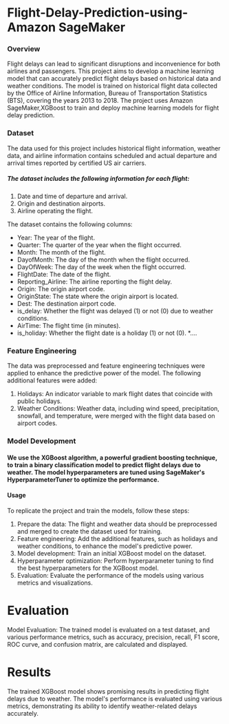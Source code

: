 # Flight-Delay-Prediction-using-Amazon SageMaker
### Overview
Flight delays can lead to significant disruptions and inconvenience for both airlines and passengers. This project aims to develop a machine learning model that can accurately predict flight delays based on historical data and weather conditions.
The model is trained on historical flight data collected by the Office of Airline Information, Bureau of Transportation Statistics (BTS), covering the years 2013 to 2018.
The project uses Amazon SageMaker,XGBoost to train and deploy machine learning models for flight delay prediction.

### Dataset
The data used for this project includes historical flight information, weather data, and airline information contains scheduled and actual departure and arrival times reported by certified US air carriers.
##### The dataset includes the following information for each flight:
1. Date and time of departure and arrival.
2. Origin and destination airports.
3. Airline operating the flight.

The dataset contains the following columns:
* Year: The year of the flight.
* Quarter: The quarter of the year when the flight occurred.
* Month: The month of the flight.
* DayofMonth: The day of the month when the flight occurred.
* DayOfWeek: The day of the week when the flight occurred.
* FlightDate: The date of the flight.
* Reporting_Airline: The airline reporting the flight delay.
* Origin: The origin airport code.
* OriginState: The state where the origin airport is located.
* Dest: The destination airport code.
* is_delay: Whether the flight was delayed (1) or not (0) due to weather conditions.
* AirTime: The flight time (in minutes).
* is_holiday: Whether the flight date is a holiday (1) or not (0).
*....

### Feature Engineering
The data was preprocessed and feature engineering techniques were applied to enhance the predictive power of the model. The following additional features were added:

1. Holidays: An indicator variable to mark flight dates that coincide with public holidays.
2. Weather Conditions: Weather data, including wind speed, precipitation, snowfall, and temperature, were merged with the flight data based on airport codes.

### Model Development
#### We use the XGBoost algorithm, a powerful gradient boosting technique, to train a binary classification model to predict flight delays due to weather. The model hyperparameters are tuned using SageMaker's HyperparameterTuner to optimize the performance.

#### Usage
To replicate the project and train the models, follow these steps:
1. Prepare the data: The flight and weather data should be preprocessed and merged to create the dataset used for training.
2. Feature engineering: Add the additional features, such as holidays and weather conditions, to enhance the model's predictive power.
3. Model development: Train an initial XGBoost model on the dataset.
4. Hyperparameter optimization: Perform hyperparameter tuning to find the best hyperparameters for the XGBoost model.
5. Evaluation: Evaluate the performance of the models using various metrics and visualizations.
   
# Evaluation 
Model Evaluation: The trained model is evaluated on a test dataset, and various performance metrics, such as accuracy, precision, recall, F1 score, ROC curve, and confusion matrix, are calculated and displayed.

# Results
The trained XGBoost model shows promising results in predicting flight delays due to weather. The model's performance is evaluated using various metrics, demonstrating its ability to identify weather-related delays accurately.
